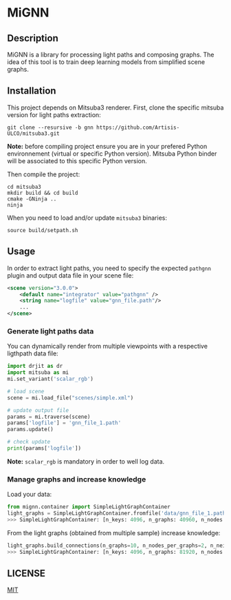 # MiGNN

## Description

MiGNN is a library for processing light paths and composing graphs. The idea of this tool is to train deep learning models from simplified scene graphs.

## Installation

This project depends on Mitsuba3 renderer. First, clone the specific mitsuba version for light paths extraction:
```
git clone --resursive -b gnn https://github.com/Artisis-ULCO/mitsuba3.git
```

**Note:** before compiling project ensure you are in your prefered Python environnement (virtual or specific Python version). Mitsuba Python binder will be associated to this specific Python version.

Then compile the project:
```
cd mitsuba3
mkdir build && cd build
cmake -GNinja ..
ninja
```

When you need to load  and/or update `mitsuba3` binaries:
```
source build/setpath.sh
```

## Usage

In order to extract light paths, you need to specify the expected `pathgnn` plugin and output data file in your scene file:

```xml
<scene version="3.0.0">
	<default name="integrator" value="pathgnn" />
    <string name="logfile" value="gnn_file.path"/>
    ...
</scene>
```

### Generate light paths data
You can dynamically render from multiple viewpoints with a respective ligthpath data file:
```python
import drjit as dr
import mitsuba as mi
mi.set_variant('scalar_rgb')

# load scene
scene = mi.load_file("scenes/simple.xml")

# update output file
params = mi.traverse(scene)
params['logfile'] = 'gnn_file_1.path'
params.update()

# check update
print(params['logfile'])
```
**Note:** `scalar_rgb` is mandatory in order to well log data.

### Manage graphs and increase knowledge

Load your data:
```python
from mignn.container import SimpleLightGraphContainer
light_graphs = SimpleLightGraphContainer.fromfile('data/gnn_file_1.path', scene_file, verbose=True)
>>> SimpleLightGraphContainer: [n_keys: 4096, n_graphs: 40960, n_nodes: 138231 (duplicate: 0), n_connections: 97271 (built: 0)]
```

From the light graphs (obtained from multiple sample) increase knowledge:

```python
light_graphs.build_connections(n_graphs=10, n_nodes_per_graphs=2, n_neighbors=5, verbose=True)
>>> SimpleLightGraphContainer: [n_keys: 4096, n_graphs: 81920, n_nodes: 313891 (duplicate: 37429), n_connections: 232438 (built: 37896)]
```

## LICENSE

[MIT](LICENSE)